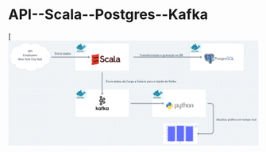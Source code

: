 # API--Scala--Postgres--Kafka

[![Arquitetura](https://github.com/rodrigofjorge77/API--Scala--Postgres--Kafka/blob/main/arquitetura.png)
